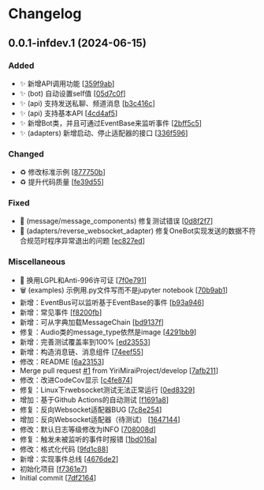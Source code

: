 # Changelog

<a name="0.0.1-infdev.1"></a>
## 0.0.1-infdev.1 (2024-06-15)

### Added

- ✨ 新增API调用功能 [[359f9ab](https://github.com/YiriMiraiProject/YiriMiraiOneBot/commit/359f9aba40b6d0bdaf6eaa94d38bc9e54de9f6a4)]
- ✨ (bot) 自动设置self值 [[05d7c0f](https://github.com/YiriMiraiProject/YiriMiraiOneBot/commit/05d7c0fa152e64993164c22004f9df852ff0d572)]
- ✨ (api) 支持发送私聊、频道消息 [[b3c416c](https://github.com/YiriMiraiProject/YiriMiraiOneBot/commit/b3c416c85140c55b10749ece09694b601a5357bc)]
- ✨ (api) 支持基本API [[4cd4af5](https://github.com/YiriMiraiProject/YiriMiraiOneBot/commit/4cd4af5b27a109ef495337b0e213b5758c251af6)]
- ✨ 新增Bot类，并且可通过EventBase来监听事件 [[2bff5c5](https://github.com/YiriMiraiProject/YiriMiraiOneBot/commit/2bff5c5a753e2d556815770105324ff8cb462ab8)]
- ✨ (adapters) 新增启动、停止适配器的接口 [[336f596](https://github.com/YiriMiraiProject/YiriMiraiOneBot/commit/336f596d0c4cde97cc4a66081a5e6c1ec6a7e14b)]

### Changed

- ♻️ 修改标准示例 [[877750b](https://github.com/YiriMiraiProject/YiriMiraiOneBot/commit/877750b976873d7d3e64456c199e8de9c3350880)]
- ♻️ 提升代码质量 [[fe39d55](https://github.com/YiriMiraiProject/YiriMiraiOneBot/commit/fe39d5501bce8c0e8c729ecf400be343ba65f43a)]

### Fixed

- 🐛 (message/message_components) 修复测试错误 [[0d8f2f7](https://github.com/YiriMiraiProject/YiriMiraiOneBot/commit/0d8f2f74f72e7df9f96c1439932a81c71324df5c)]
- 🐛 (adapters/reverse_websocket_adapter) 修复OneBot实现发送的数据不符合规范时程序异常退出的问题 [[ec827ed](https://github.com/YiriMiraiProject/YiriMiraiOneBot/commit/ec827ed2bff197cf5786428e99531c20d9e9854a)]

### Miscellaneous

- 📄 换用LGPL和Anti-996许可证 [[7f0e791](https://github.com/YiriMiraiProject/YiriMiraiOneBot/commit/7f0e7910204d7876d3b77dbf3ee35a20ec988f1e)]
- 🗑️ (examples) 示例用.py文件写而不是jupyter notebook [[70b9ab1](https://github.com/YiriMiraiProject/YiriMiraiOneBot/commit/70b9ab19789e332b84c73e3310383f3af3c576e1)]
-  新增：EventBus可以监听基于EventBase的事件 [[b93a946](https://github.com/YiriMiraiProject/YiriMiraiOneBot/commit/b93a9464071c217a4159ce2ef055f0743d4db5d3)]
-  新增：常见事件 [[f8200fb](https://github.com/YiriMiraiProject/YiriMiraiOneBot/commit/f8200fb08bba6b8558e0e4b5965929bb233fdf88)]
-  新增：可从字典加载MessageChain [[bd9137f](https://github.com/YiriMiraiProject/YiriMiraiOneBot/commit/bd9137f1815d9c9d2f82fd440feb901b0a82b67a)]
-  修复：Audio类的message_type依然是image [[4291bb9](https://github.com/YiriMiraiProject/YiriMiraiOneBot/commit/4291bb944177e1a7732fa1d3b9682f0406a61e01)]
-  新增：完善测试覆盖率到100% [[ed23553](https://github.com/YiriMiraiProject/YiriMiraiOneBot/commit/ed235530a66cbcd5d939943653f95365e4dffde9)]
-  新增：构造消息链、消息组件 [[74eef55](https://github.com/YiriMiraiProject/YiriMiraiOneBot/commit/74eef55160a7551693dc7b5397b7389721663d3b)]
-  修改：README [[6a23153](https://github.com/YiriMiraiProject/YiriMiraiOneBot/commit/6a231538053b7f34184bcc6a6d2a76025c6517d5)]
-  Merge pull request [#1](https://github.com/YiriMiraiProject/YiriMiraiOneBot/issues/1) from YiriMiraiProject/develop [[7afb211](https://github.com/YiriMiraiProject/YiriMiraiOneBot/commit/7afb211be01464ccdea2f108f24db4729f729bb5)]
-  修改：改进CodeCov显示 [[c4fe874](https://github.com/YiriMiraiProject/YiriMiraiOneBot/commit/c4fe874f313024ffe0e81bedbd7de095c6188d1a)]
-  修复：Linux下rwebsocket测试无法正常运行 [[0ed8329](https://github.com/YiriMiraiProject/YiriMiraiOneBot/commit/0ed8329aa025d05d02959e148fa6f6167f479fa8)]
-  增加：基于Github Actions的自动测试 [[f1691a8](https://github.com/YiriMiraiProject/YiriMiraiOneBot/commit/f1691a83ae24b1e6183eae70d11dd4d1605dda05)]
-  修复：反向Websocket适配器BUG [[7c8e254](https://github.com/YiriMiraiProject/YiriMiraiOneBot/commit/7c8e254d822374ac821292f2a60456a1e95d4854)]
-  增加：反向Websocket适配器（待测试） [[1647144](https://github.com/YiriMiraiProject/YiriMiraiOneBot/commit/1647144c22dd38c293e893f732697c6a4703430a)]
-  修改：默认日志等级修改为INFO [[708008d](https://github.com/YiriMiraiProject/YiriMiraiOneBot/commit/708008d40e42bed5ffe584fd9c923a574315721c)]
-  修复：触发未被监听的事件时报错 [[1bd016a](https://github.com/YiriMiraiProject/YiriMiraiOneBot/commit/1bd016afd9088b2ffebd5759d6a2d8b34861c7f2)]
-  修改：格式化代码 [[9fd1c88](https://github.com/YiriMiraiProject/YiriMiraiOneBot/commit/9fd1c88a07260d52b5cbc323064e5bf0a52e66c7)]
-  新增：实现事件总线 [[4676de2](https://github.com/YiriMiraiProject/YiriMiraiOneBot/commit/4676de27cdbd2ad2f1ae9a4aff60fc443db6a2c9)]
-  初始化项目 [[f7361e7](https://github.com/YiriMiraiProject/YiriMiraiOneBot/commit/f7361e7850190d3ab51de2c1d7384b001b08a585)]
-  Initial commit [[7df2164](https://github.com/YiriMiraiProject/YiriMiraiOneBot/commit/7df216497e1ad0c9cbd683b178772faa2cd391be)]


